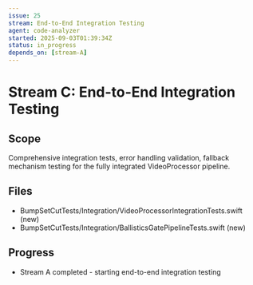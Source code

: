 ```yaml
---
issue: 25
stream: End-to-End Integration Testing
agent: code-analyzer
started: 2025-09-03T01:39:34Z
status: in_progress
depends_on: [stream-A]
---
```


# Stream C: End-to-End Integration Testing

## Scope
Comprehensive integration tests, error handling validation, fallback mechanism testing for the fully integrated VideoProcessor pipeline.

## Files
- BumpSetCutTests/Integration/VideoProcessorIntegrationTests.swift (new)
- BumpSetCutTests/Integration/BallisticsGatePipelineTests.swift (new)

## Progress
- Stream A completed - starting end-to-end integration testing